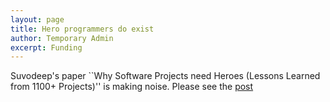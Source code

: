 ```yaml
---
layout: page
title: Hero programmers do exist
author: Temporary Admin
excerpt: Funding
---
```



Suvodeep's paper ``Why Software Projects need Heroes (Lessons Learned from 1100+ Projects)'' is making noise. Please see the <a href="https://news.ycombinator.com/item?id=19772353">post</a>
